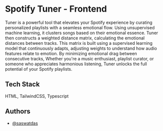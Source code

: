# Spotify Tuner - Frontend

Tuner is a powerful tool that elevates your Spotify experience by curating personalized playlists with a seamless emotional flow. Using unsupervised machine learning, it clusters songs based on their emotional essence. Tuner then constructs a weighted distance matrix, calculating the emotional distances between tracks. This matrix is built using a supervised learning model that continuously adapts, adjusting weights to understand how audio features relate to emotion. By minimizing emotional drag between consecutive tracks, Whether you're a music enthusiast, playlist curator, or someone who appreciates harmonious listening, Tuner unlocks the full potential of your Spotify playlists.

## Tech Stack

HTML, TailwindCSS, Typescript

## Authors

- [@saswatdas](https://www.github.com/dassaswat)
